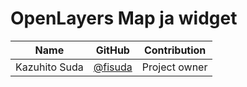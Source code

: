 # OpenLayers Map ja widget

| Name          | GitHub                                         | Contribution  |
| ------------- | ---------------------------------------------- | ------------- |
| Kazuhito Suda | [@fisuda](https://github.com/fisuda)           | Project owner |
